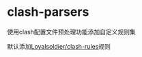 # clash-parsers

使用clash配置文件预处理功能添加自定义规则集

默认添加[Loyalsoldier/clash-rules](https://github.com/Loyalsoldier/clash-rules)规则
